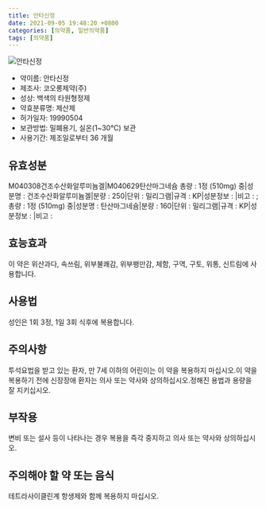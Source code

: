 ```yaml
---
title: 안타신정
date: 2021-09-05 19:48:20 +0800
categories: [의약품, 일반의약품]
tags: [의약품]
---
```

![안타신정](https://nedrug.mfds.go.kr/pbp/cmn/itemImageDownload/147427394179500082)

- 약이름: 안타신정
- 제조사: 코오롱제약(주)
- 성상: 백색의 타원형정제
- 약효분류명: 제산제
- 허가일자: 19990504
- 보관방법: 밀폐용기, 실온(1~30℃) 보관
- 사용기간: 제조일로부터 36 개월
## 유효성분
M040308건조수산화알루미늄겔|M040629탄산마그네슘
총량 : 1정 (510mg) 중|성분명 : 건조수산화알루미늄겔|분량 : 250|단위 : 밀리그램|규격 : KP|성분정보 : |비고 : ;총량 : 1정 (510mg) 중|성분명 : 탄산마그네슘|분량 : 160|단위 : 밀리그램|규격 : KP|성분정보 : |비고 :
## 효능효과
이 약은 위산과다, 속쓰림, 위부불쾌감, 위부팽만감, 체함, 구역, 구토, 위통, 신트림에 사용합니다.
## 사용법
성인은 1회 3정, 1일 3회 식후에 복용합니다.
## 주의사항
투석요법을 받고 있는 환자, 만 7세 이하의 어린이는 이 약을 복용하지 마십시오.이 약을 복용하기 전에 신장장애 환자는 의사 또는 약사와 상의하십시오.정해진 용법과 용량을 잘 지키십시오.
## 부작용
변비 또는 설사 등이 나타나는 경우 복용을 즉각 중지하고 의사 또는 약사와 상의하십시오.
## 주의해야 할 약 또는 음식
테트라사이클린계 항생제와 함께 복용하지 마십시오.

